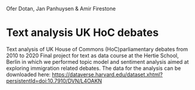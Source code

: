 Ofer Dotan, Jan Panhuysen & Amir Firestone

# Text analysis UK HoC debates
Text analysis of UK House of Commons (HoC)parliamentary debates from 2010 to 2020
Final project for text as data course at the Hertie School, Berlin in which we performed topic model and sentiment analysis aimed at exploring immigration related debates.
The data for the analysis can be downloaded here: https://dataverse.harvard.edu/dataset.xhtml?persistentId=doi:10.7910/DVN/L4OAKN
